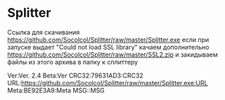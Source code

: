 # Splitter

Ссылка для скачивания https://github.com/Socolcol/Splitter/raw/master/Splitter.exe
если при запуске выдает "Could not load SSL library" качаем дополнительно https://github.com/Socolcol/Splitter/raw/master/SSL2.zip
и закидываем файлы из этого архива в папку к сплиттеру


Ver:Ver. 2.4 Beta:Ver
CRC32:79631AD3:CRC32
URL:https://github.com/Socolcol/Splitter/raw/master/Splitter.exe:URL
Meta:BE92E3A9:Meta
MSG::MSG
